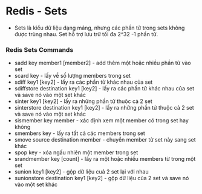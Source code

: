 # Redis - Sets
* Sets là kiểu dữ liệu dạng mảng, nhưng các phần tử trong sets không được trùng nhau. Set hỗ trợ lưu trữ tối đa 2^32 -1 phần tử.

### Redis Sets Commands
* sadd key member1 [member2] - add thêm một hoặc nhiều phần tử vào set
* scard key - lấy về số lượng members trong set
* sdiff key1 [key2] - lấy ra các phần tử khác nhau của set
* sdiffstore destination key1 [key2] - lấy ra các phần tử khác nhau của set và save nó vào một set khác
* sinter key1 [key2] - lấy ra những phần tử thuộc cả 2 set
* sinterstore destination key1 [key2] - lấy ra những phần tử thuộc cả 2 set và save nó vào một set khác
* sismember key member - xác định xem một member có trong set hay không
* smembers key - lấy ra tất cả các members trong set
* smove source destination member - chuyển member từ set này sang set khác
* spop key - xóa ngấu nhiên một member trong set
* srandmember  key [count] - lấy ra một hoặc nhiều members từ trong một set
* sunion key1 [key2] - gộp dữ liệu cuả 2 set lại với nhau
* sunionstore destination key1 [key2] - gộp dữ liệu của 2 set và save nó vào một set khác